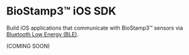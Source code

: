 # BioStamp3™ iOS SDK

Build iOS applications that communicate with BioStamp3™ sensors via [Bluetooth Low Energy (BLE)][1].

(COMING SOON)

[1]: https://en.wikipedia.org/wiki/Bluetooth_Low_Energy
